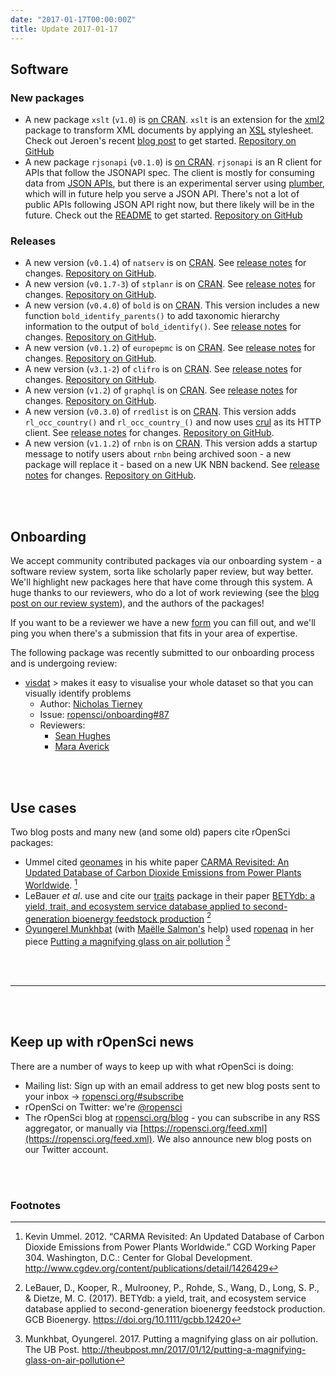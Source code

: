 ```yaml
---
date: "2017-01-17T00:00:00Z"
title: Update 2017-01-17
---
```


## Software

### New packages

* A new package `xslt` (`v1.0`) is [on CRAN](https://cran.rstudio.com/web/packages/xslt). `xslt` is an extension for the [xml2][] package to transform XML documents by applying an [XSL](https://www.w3.org/Style/XSL/WhatIsXSL.html) stylesheet. Check out Jeroen's recent [blog post](https://ropensci.org/blog/blog/2017/01/10/xslt-release) to get started. [Repository on GitHub][xslt]
* A new package `rjsonapi` (`v0.1.0`) is [on CRAN](https://cran.rstudio.com/web/packages/rjsonapi). `rjsonapi` is an R client for APIs that follow the JSONAPI spec. The client is mostly for consuming data from [JSON APIs](http://jsonapi.org/), but there is an experimental server using [plumber][], which will in future help you serve a JSON API. There's not a lot of public APIs following JSON API right now, but there likely will be in the future. Check out the [README](https://github.com/ropensci/rjsonapi#rjsonapi) to get started. [Repository on GitHub][rjsonapi]

### Releases

* A new version (`v0.1.4`) of `natserv` is on [CRAN](https://cran.rstudio.com/web/packages/natserv). See [release notes](https://github.com/ropensci/natserv/releases/tag/v0.1.4) for changes. [Repository on GitHub][natserv].
* A new version (`v0.1.7-3`) of `stplanr` is on [CRAN](https://cran.rstudio.com/web/packages/stplanr). See [release notes](https://github.com/ropensci/stplanr/releases/tag/0.1.7) for changes. [Repository on GitHub][stplanr].
* A new version (`v0.4.0`) of `bold` is on [CRAN](https://cran.rstudio.com/web/packages/bold). This version includes a new function `bold_identify_parents()` to add taxonomic hierarchy information to the output of `bold_identify()`. See [release notes](https://github.com/ropensci/bold/releases/tag/v0.4.0) for changes. [Repository on GitHub][bold].
* A new version (`v0.1.2`) of `europepmc` is on [CRAN](https://cran.rstudio.com/web/packages/europepmc). See [release notes](https://github.com/ropensci/europepmc/releases/tag/0.1.2) for changes. [Repository on GitHub][europepmc].
* A new version (`v3.1-2`) of `clifro` is on [CRAN](https://cran.rstudio.com/web/packages/clifro). See [release notes](https://github.com/ropensci/clifro/releases/tag/v3.1-2) for changes. [Repository on GitHub][clifro].
* A new version (`v1.2`) of `graphql` is on [CRAN](https://cran.rstudio.com/web/packages/graphql). See [release notes](https://github.com/ropensci/graphql/releases/tag/v1.2) for changes. [Repository on GitHub][graphql].
* A new version (`v0.3.0`) of `rredlist` is on [CRAN](https://cran.rstudio.com/web/packages/rredlist). This version adds `rl_occ_country()` and `rl_occ_country_()` and now uses [crul][] as its HTTP client. See [release notes](https://github.com/ropensci/rredlist/releases/tag/v0.3.0) for changes. [Repository on GitHub][rredlist].
* A new version (`v1.1.2`) of `rnbn` is on [CRAN](https://cran.rstudio.com/web/packages/rnbn). This version adds a startup message to notify users about `rnbn` being archived soon - a new package will replace it - based on a new UK NBN backend. See [release notes](https://github.com/ropensci/rnbn/releases/tag/v1.1.2) for changes. [Repository on GitHub][rnbn].

<br><br>

## Onboarding

We accept community contributed packages via our onboarding system - a software review system, sorta like scholarly paper review, but way better. We'll highlight new packages here that have come through this system. A huge thanks to our reviewers, who do a lot of work reviewing (see the [blog post on our review system](https://ropensci.org/blog/2016/03/28/software-review)),
and the authors of the packages!

If you want to be a reviewer we have a new [form](https://ropensci.org/onboarding/) you can fill out, and we'll ping you when there's a submission that fits in your area of expertise.

The following package was recently submitted to our onboarding process and is undergoing review:

* [visdat][] > makes it easy to visualise your whole dataset so that you
    can visually identify problems
    * Author: [Nicholas Tierney](https://github.com/njtierney)
    * Issue: [ropensci/onboarding#87](https://github.com/ropensci/onboarding/issues/87)
    * Reviewers:
        * [Sean Hughes](https://github.com/seaaan)
        * [Mara Averick](https://github.com/batpigandme)

<br><br>

## Use cases

Two blog posts and many new (and some old) papers cite rOpenSci packages:

* Ummel cited [geonames][] in his white paper [CARMA Revisited: An Updated Database of Carbon Dioxide Emissions from Power Plants Worldwide](http://www.cgdev.org/content/publications/detail/1426429). [^1]
* LeBauer _et al_. use and cite our [traits][] package in their paper [BETYdb: a yield, trait, and ecosystem service database applied to second-generation bioenergy feedstock production](https://doi.org/10.1111/gcbb.12420) [^2]
* [Oyungerel Munkhbat](https://twitter.com/moyungrl) (with [Maëlle Salmon's](https://github.com/masalmon) help) used [ropenaq][] in her piece [Putting a magnifying glass on air pollution](http://theubpost.mn/2017/01/12/putting-a-magnifying-glass-on-air-pollution) [^3]

<br><br>

-----------------------------

<br><br>

## Keep up with rOpenSci news

There are a number of ways to keep up with what rOpenSci is doing:

* Mailing list: Sign up with an email address to get new blog posts sent to your inbox -> [ropensci.org/#subscribe](https://ropensci.org/#subscribe)
* rOpenSci on Twitter: we're [@ropensci](https://twitter.com/ropensci)
* The rOpenSci blog at [ropensci.org/blog](https://ropensci.org/blog) - you can subscribe in any RSS aggregator, or manually via [https://ropensci.org/feed.xml](https://ropensci.org/feed.xml). We also announce new blog posts on our Twitter account.

[xslt]: https://github.com/ropensci/xslt
[crul]: https://github.com/ropensci/crul
[xml2]: https://github.com/hadley/xml2
[rjsonapi]: https://github.com/ropensci/rjsonapi
[plumber]: https://github.com/trestletech/plumber
[natserv]: https://github.com/ropensci/natserv
[stplanr]: https://github.com/ropensci/stplanr
[bold]: https://github.com/ropensci/bold
[europepmc]: https://github.com/ropensci/europepmc
[clifro]: https://github.com/ropensci/clifro
[graphql]: https://github.com/ropensci/graphql
[rredlist]: https://github.com/ropensci/rredlist
[rnbn]: https://github.com/ropensci/rnbn
[geonames]: https://github.com/ropensci/geonames
[traits]: https://github.com/ropensci/traits
[ropenaq]: https://github.com/ropensci/ropenaq
[visdat]: https://github.com/njtierney/visdat

<br><br>

### Footnotes

[^1]: Kevin Ummel. 2012. “CARMA Revisited: An Updated Database of Carbon Dioxide Emissions from Power Plants Worldwide.” CGD Working Paper 304. Washington, D.C.: Center for Global Development. <http://www.cgdev.org/content/publications/detail/1426429>
[^2]: LeBauer, D., Kooper, R., Mulrooney, P., Rohde, S., Wang, D., Long, S. P., & Dietze, M. C. (2017). BETYdb: a yield, trait, and ecosystem service database applied to second-generation bioenergy feedstock production. GCB Bioenergy. <https://doi.org/10.1111/gcbb.12420>
[^3]: Munkhbat, Oyungerel. 2017. Putting a magnifying glass on air pollution. The UB Post. <http://theubpost.mn/2017/01/12/putting-a-magnifying-glass-on-air-pollution>
